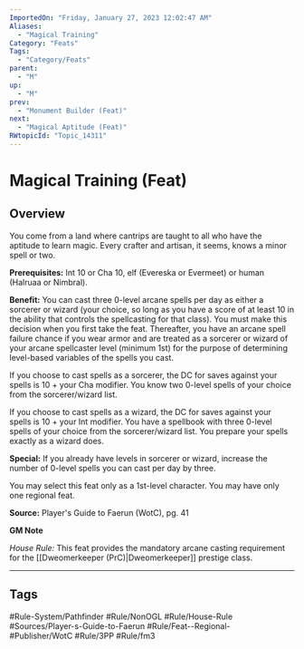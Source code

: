 ```yaml
---
ImportedOn: "Friday, January 27, 2023 12:02:47 AM"
Aliases:
  - "Magical Training"
Category: "Feats"
Tags:
  - "Category/Feats"
parent:
  - "M"
up:
  - "M"
prev:
  - "Monument Builder (Feat)"
next:
  - "Magical Aptitude (Feat)"
RWtopicId: "Topic_14311"
---
```

# Magical Training (Feat)
## Overview
You come from a land where cantrips are taught to all who have the aptitude to learn magic. Every crafter and artisan, it seems, knows a minor spell or two.

**Prerequisites:** Int 10 or Cha 10, elf (Evereska or Evermeet) or human (Halruaa or Nimbral).

**Benefit:** You can cast three 0-level arcane spells per day as either a sorcerer or wizard (your choice, so long as you have a score of at least 10 in the ability that controls the spellcasting for that class). You must make this decision when you first take the feat. Thereafter, you have an arcane spell failure chance if you wear armor and are treated as a sorcerer or wizard of your arcane spellcaster level (minimum 1st) for the purpose of determining level-based variables of the spells you cast.

If you choose to cast spells as a sorcerer, the DC for saves against your spells is 10 + your Cha modifier. You know two 0-level spells of your choice from the sorcerer/wizard list.

If you choose to cast spells as a wizard, the DC for saves against your spells is 10 + your Int modifier. You have a spellbook with three 0-level spells of your choice from the sorcerer/wizard list. You prepare your spells exactly as a wizard does.

**Special:** If you already have levels in sorcerer or wizard, increase the number of 0-level spells you can cast per day by three.

You may select this feat only as a 1st-level character. You may have only one regional feat.

**Source:** Player's Guide to Faerun (WotC), pg. 41

**GM Note**

*House Rule:* This feat provides the mandatory arcane casting requirement for the [[Dweomerkeeper (PrC)|Dweomerkeeper]] prestige class.


---
## Tags
#Rule-System/Pathfinder #Rule/NonOGL #Rule/House-Rule #Sources/Player-s-Guide-to-Faerun #Rule/Feat--Regional- #Publisher/WotC #Rule/3PP #Rule/fm3


